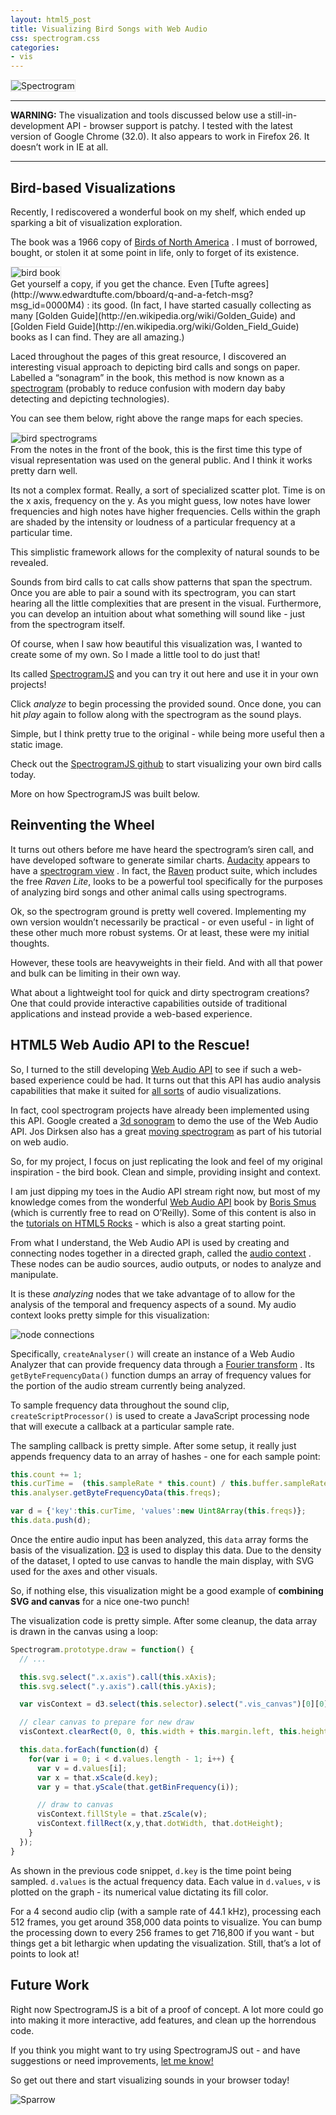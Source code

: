 ```yaml
---
layout: html5_post
title: Visualizing Bird Songs with Web Audio
css: spectrogram.css
categories:
- vis
---
```



<script src="//d3js.org/d3.v3.min.js" charset="utf-8"></script>

<script type="text/javascript" src="vis/js/spectrogram.js"></script>

<div class="center">
<img class="center" src="http://vallandingham.me/images/vis/spectrogram.png" alt="Spectrogram" style="border:1px dotted #cccccc;"/>

</div>

----

**WARNING:** The visualization and tools discussed below use a still-in-development API - browser support is patchy. I tested with the latest version of Google Chrome (32.0). It also appears to work in Firefox 26. It doesn’t work in IE at all.

----

Bird-based Visualizations
-------------------------

Recently, I rediscovered a wonderful book on my shelf, which ended up sparking a bit of visualization exploration.

The book was a 1966 copy of [Birds of North America](http://www.amazon.com/Birds-North-America-Identification-Golden/dp/1582380902) . I must of borrowed, bought, or stolen it at some point in life, only to forget of its existence.

<div class="center">
<img class="center" src="http://vallandingham.me/images/vis/birds_book_front.jpg" alt="bird book" style="border:1px dotted #cccccc;"/>

</div>
Get yourself a copy, if you get the chance. Even [Tufte agrees](http://www.edwardtufte.com/bboard/q-and-a-fetch-msg?msg_id=0000M4) : its good. (In fact, I have started casually collecting as many [Golden Guide](http://en.wikipedia.org/wiki/Golden_Guide) and [Golden Field Guide](http://en.wikipedia.org/wiki/Golden_Field_Guide) books as I can find. They are all amazing.)

Laced throughout the pages of this great resource, I discovered an interesting visual approach to depicting bird calls and songs on paper. Labelled a “sonagram” in the book, this method is now known as a [spectrogram](http://en.wikipedia.org/wiki/Spectrogram) (probably to reduce confusion with modern day baby detecting and depicting technologies).

You can see them below, right above the range maps for each species.

<div class="center">
<img class="center" src="http://vallandingham.me/images/vis/book_spectrograms.jpg" alt="bird spectrograms" style="border:1px dotted #cccccc;"/>

</div>
From the notes in the front of the book, this is the first time this type of visual representation was used on the general public. And I think it works pretty darn well.

Its not a complex format. Really, a sort of specialized scatter plot. Time is on the x axis, frequency on the y. As you might guess, low notes have lower frequencies and high notes have higher frequencies. Cells within the graph are shaded by the intensity or loudness of a particular frequency at a particular time.

This simplistic framework allows for the complexity of natural sounds to be revealed.

Sounds from bird calls to cat calls show patterns that span the spectrum. Once you are able to pair a sound with its spectrogram, you can start hearing all the little complexities that are present in the visual. Furthermore, you can develop an intuition about what something will sound like - just from the spectrogram itself.

Of course, when I saw how beautiful this visualization was, I wanted to create some of my own. So I made a little tool to do just that!

Its called [SpectrogramJS](https://github.com/vlandham/spectrogramJS) and you can try it out here and use it in your own projects!

<div id="bird_vis" class="spectrogram">
</div>

<script>
var sample = new Spectrogram('vis/data/bird\_short.ogg', "\#bird\_vis", {width:600, height:200});
</script>

Click *analyze* to begin processing the provided sound. Once done, you can hit *play* again to follow along with the spectrogram as the sound plays.

Simple, but I think pretty true to the original - while being more useful then a static image.

Check out the [SpectrogramJS github](https://github.com/vlandham/spectrogramJS) to start visualizing your own bird calls today.

More on how SpectrogramJS was built below.

Reinventing the Wheel
---------------------

It turns out others before me have heard the spectrogram’s siren call, and have developed software to generate similar charts. [Audacity](http://audacity.sourceforge.net/) appears to have a [spectrogram view](http://www.youtube.com/watch?v=7WYw3qoTdU4) . In fact, the [Raven](http://www.birds.cornell.edu/brp/Raven/RavenOverview.html) product suite, which includes the free *Raven Lite*, looks to be a powerful tool specifically for the purposes of analyzing bird songs and other animal calls using spectrograms.

Ok, so the spectrogram ground is pretty well covered. Implementing my own version wouldn’t necessarily be practical - or even useful - in light of these other much more robust systems. Or at least, these were my initial thoughts.

However, these tools are heavyweights in their field. And with all that power and bulk can be limiting in their own way.

What about a lightweight tool for quick and dirty spectrogram creations? One that could provide interactive capabilities outside of traditional applications and instead provide a web-based experience.

HTML5 Web Audio API to the Rescue!
----------------------------------

So, I turned to the still developing [Web Audio API](https://dvcs.w3.org/hg/audio/raw-file/tip/webaudio/specification.html) to see if such a web-based experience could be had. It turns out that this API has audio analysis capabilities that make it suited for [all sorts](https://github.com/michaelbromley/soundcloud-visualizer) of audio visualizations.

In fact, cool spectrogram projects have already been implemented using this API. Google created a [3d sonogram](http://www.creativeapplications.net/javascript-2/web-audio-javascript-sound/) to demo the use of the Web Audio API. Jos Dirksen also has a great [moving spectrogram](http://www.smartjava.org/content/exploring-html5-web-audio-visualizing-sound) as part of his tutorial on web audio.

So, for my project, I focus on just replicating the look and feel of my original inspiration - the bird book. Clean and simple, providing insight and context.

I am just dipping my toes in the Audio API stream right now, but most of my knowledge comes from the wonderful [Web Audio API](http://chimera.labs.oreilly.com/books/1234000001552) book by [Boris Smus](http://twitter.com/borismus) (which is currently free to read on O’Reilly). Some of this content is also in the [tutorials on HTML5 Rocks](http://www.html5rocks.com/en/tutorials/webaudio/intro/) - which is also a great starting point.

From what I understand, the Web Audio API is used by creating and connecting nodes together in a directed graph, called the [audio context](https://developer.mozilla.org/en-US/docs/Web/API/AudioContext) . These nodes can be audio sources, audio outputs, or nodes to analyze and manipulate.

It is these *analyzing* nodes that we take advantage of to allow for the analysis of the temporal and frequency aspects of a sound. My audio context looks pretty simple for this visualization:

<div class="center">
<img class="center" src="http://vallandingham.me/images/vis/audio_nodes.png" alt="node connections" style=""/>

</div>

Specifically, `createAnalyser()` will create an instance of a Web Audio Analyzer that can provide frequency data through a [Fourier transform](http://en.wikipedia.org/wiki/Fourier_transform) . Its `getByteFrequencyData()` function dumps an array of frequency values for the portion of the audio stream currently being analyzed.

To sample frequency data throughout the sound clip, `createScriptProcessor()` is used to create a JavaScript processing node that will execute a callback at a particular sample rate.

The sampling callback is pretty simple. After some setup, it really just appends frequency data to an array of hashes - one for each sample point:

```javascript
this.count += 1;
this.curTime =  (this.sampleRate * this.count) / this.buffer.sampleRate;
this.analyser.getByteFrequencyData(this.freqs);

var d = {'key':this.curTime, 'values':new Uint8Array(this.freqs)};
this.data.push(d);
```

Once the entire audio input has been analyzed, this `data` array forms the basis of the visualization. [D3](http://d3js.org/) is used to display this data. Due to the density of the dataset, I opted to use canvas to handle the main display, with SVG used for the axes and other visuals.

So, if nothing else, this visualization might be a good example of **combining SVG and canvas** for a nice one-two punch!

The visualization code is pretty simple. After some cleanup, the data array is drawn in the canvas using a loop:

```javascript
Spectrogram.prototype.draw = function() {
  // ...

  this.svg.select(".x.axis").call(this.xAxis);
  this.svg.select(".y.axis").call(this.yAxis);

  var visContext = d3.select(this.selector).select(".vis_canvas")[0][0].getContext('2d');

  // clear canvas to prepare for new draw
  visContext.clearRect(0, 0, this.width + this.margin.left, this.height);

  this.data.forEach(function(d) {
    for(var i = 0; i < d.values.length - 1; i++) {
      var v = d.values[i];
      var x = that.xScale(d.key);
      var y = that.yScale(that.getBinFrequency(i));

      // draw to canvas
      visContext.fillStyle = that.zScale(v);
      visContext.fillRect(x,y,that.dotWidth, that.dotHeight);
    }
  });
}
```

As shown in the previous code snippet, `d.key` is the time point being sampled. `d.values` is the actual frequency data. Each value in `d.values`, `v` is plotted on the graph - its numerical value dictating its fill color.

For a 4 second audio clip (with a sample rate of 44.1 kHz), processing each 512 frames, you get around 358,000 data points to visualize. You can bump the processing down to every 256 frames to get 716,800 if you want - but things get a bit lethargic when updating the visualization. Still, that’s a lot of points to look at!

Future Work
-----------

Right now SpectrogramJS is a bit of a proof of concept. A lot more could go into making it more interactive, add features, and clean up the horrendous code.

If you think you might want to try using SpectrogramJS out - and have suggestions or need improvements, [let me know!](https://github.com/vlandham/spectrogramJS/issues)

So get out there and start visualizing sounds in your browser today!

<div class="center">
<img class="center" src="http://vallandingham.me/images/vis/sparrow.png" alt="Sparrow" style=""/>

</div>
